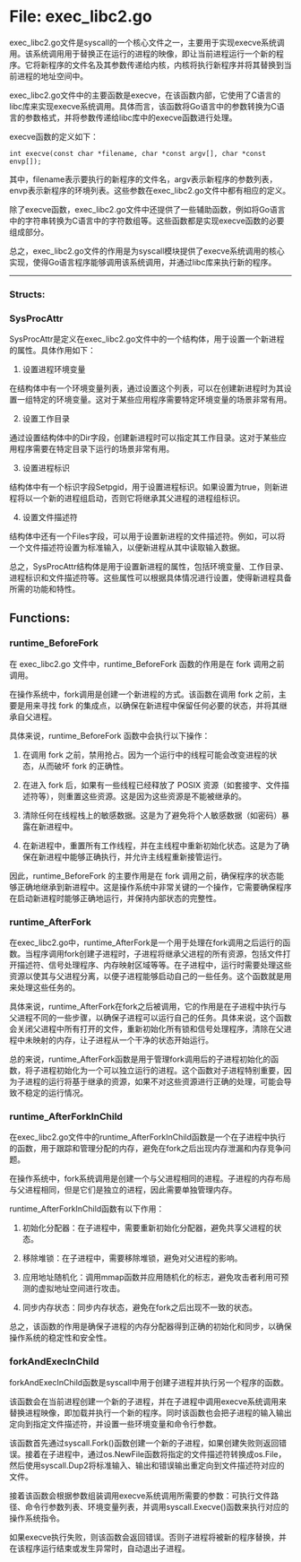 # File: exec_libc2.go

exec_libc2.go文件是syscall的一个核心文件之一，主要用于实现execve系统调用。该系统调用用于替换正在运行的进程的映像，即让当前进程运行一个新的程序。它将新程序的文件名及其参数传递给内核，内核将执行新程序并将其替换到当前进程的地址空间中。

exec_libc2.go文件中的主要函数是execve，在该函数内部，它使用了C语言的libc库来实现execve系统调用。具体而言，该函数将Go语言中的参数转换为C语言的参数格式，并将参数传递给libc库中的execve函数进行处理。

execve函数的定义如下：
```
int execve(const char *filename, char *const argv[], char *const envp[]);
```
其中，filename表示要执行的新程序的文件名，argv表示新程序的参数列表，envp表示新程序的环境列表。这些参数在exec_libc2.go文件中都有相应的定义。

除了execve函数，exec_libc2.go文件中还提供了一些辅助函数，例如将Go语言中的字符串转换为C语言中的字符数组等。这些函数都是实现execve函数的必要组成部分。

总之，exec_libc2.go文件的作用是为syscall模块提供了execve系统调用的核心实现，使得Go语言程序能够调用该系统调用，并通过libc库来执行新的程序。




---

### Structs:

### SysProcAttr

SysProcAttr是定义在exec_libc2.go文件中的一个结构体，用于设置一个新进程的属性。具体作用如下：

1. 设置进程环境变量

在结构体中有一个环境变量列表，通过设置这个列表，可以在创建新进程时为其设置一组特定的环境变量。这对于某些应用程序需要特定环境变量的场景非常有用。

2. 设置工作目录

通过设置结构体中的Dir字段，创建新进程时可以指定其工作目录。这对于某些应用程序需要在特定目录下运行的场景非常有用。

3. 设置进程标识

结构体中有一个标识字段Setpgid，用于设置进程标识。如果设置为true，则新进程将以一个新的进程组启动，否则它将继承其父进程的进程组标识。

4. 设置文件描述符

结构体中还有一个Files字段，可以用于设置新进程的文件描述符。例如，可以将一个文件描述符设置为标准输入，以便新进程从其中读取输入数据。

总之，SysProcAttr结构体是用于设置新进程的属性，包括环境变量、工作目录、进程标识和文件描述符等。这些属性可以根据具体情况进行设置，使得新进程具备所需的功能和特性。



## Functions:

### runtime_BeforeFork

在 exec_libc2.go 文件中，runtime_BeforeFork 函数的作用是在 fork 调用之前调用。

在操作系统中，fork调用是创建一个新进程的方式。该函数在调用 fork 之前，主要是用来寻找 fork 的集成点，以确保在新进程中保留任何必要的状态，并将其继承自父进程。

具体来说，runtime_BeforeFork 函数中会执行以下操作：

1. 在调用 fork 之前，禁用抢占。因为一个运行中的线程可能会改变进程的状态，从而破坏 fork 的正确性。

2. 在进入 fork 后，如果有一些线程已经释放了 POSIX 资源（如套接字、文件描述符等），则重置这些资源。这是因为这些资源是不能被继承的。

3. 清除任何在线程栈上的敏感数据。这是为了避免将个人敏感数据（如密码）暴露在新进程中。

4. 在新进程中，重置所有工作线程，并在主线程中重新初始化状态。这是为了确保在新进程中能够正确执行，并允许主线程重新接管运行。

因此，runtime_BeforeFork 的主要作用是在 fork 调用之前，确保程序的状态能够正确地继承到新进程中。这是操作系统中非常关键的一个操作，它需要确保程序在启动新进程时能够正确地运行，并保持内部状态的完整性。



### runtime_AfterFork

在exec_libc2.go中，runtime_AfterFork是一个用于处理在fork调用之后运行的函数。当程序调用fork创建子进程时，子进程将继承父进程的所有资源，包括文件打开描述符、信号处理程序、内存映射区域等等。在子进程中，运行时需要处理这些资源以使其与父进程分离，以便子进程能够启动自己的一些任务。这个函数就是用来处理这些任务的。

具体来说，runtime_AfterFork在fork之后被调用，它的作用是在子进程中执行与父进程不同的一些步骤，以确保子进程可以运行自己的任务。具体来说，这个函数会关闭父进程中所有打开的文件，重新初始化所有锁和信号处理程序，清除在父进程中未映射的内存，让子进程从一个干净的状态开始运行。

总的来说，runtime_AfterFork函数是用于管理fork调用后的子进程初始化的函数，将子进程初始化为一个可以独立运行的进程。这个函数对子进程特别重要，因为子进程的运行将基于继承的资源，如果不对这些资源进行正确的处理，可能会导致不稳定的运行情况。



### runtime_AfterForkInChild

在exec_libc2.go文件中的runtime_AfterForkInChild函数是一个在子进程中执行的函数，用于跟踪和管理分配的内存，避免在fork之后出现内存泄漏和内存竞争问题。

在操作系统中，fork系统调用是创建一个与父进程相同的进程。子进程的内存布局与父进程相同，但是它们是独立的进程，因此需要单独管理内存。

runtime_AfterForkInChild函数有以下作用：

1. 初始化分配器：在子进程中，需要重新初始化分配器，避免共享父进程的状态。

2. 移除堆锁：在子进程中，需要移除堆锁，避免对父进程的影响。

3. 应用地址随机化：调用mmap函数并应用随机化的标志，避免攻击者利用可预测的虚拟地址空间进行攻击。

4. 同步内存状态：同步内存状态，避免在fork之后出现不一致的状态。

总之，该函数的作用是确保子进程的内存分配器得到正确的初始化和同步，以确保操作系统的稳定性和安全性。



### forkAndExecInChild

forkAndExecInChild函数是syscall中用于创建子进程并执行另一个程序的函数。

该函数会在当前进程创建一个新的子进程，并在子进程中调用execve系统调用来替换进程映像，即加载并执行一个新的程序。同时该函数也会把子进程的输入输出定向到指定文件描述符，并设置一些环境变量和命令行参数。

该函数首先通过syscall.Fork()函数创建一个新的子进程，如果创建失败则返回错误。接着在子进程中，通过os.NewFile函数将指定的文件描述符转换成os.File，然后使用syscall.Dup2将标准输入、输出和错误输出重定向到文件描述符对应的文件。

接着该函数会根据参数组装调用execve系统调用所需要的参数：可执行文件路径、命令行参数列表、环境变量列表，并调用syscall.Execve()函数来执行对应的操作系统指令。

如果execve执行失败，则该函数会返回错误。否则子进程将被新的程序替换，并在该程序运行结束或发生异常时，自动退出子进程。



